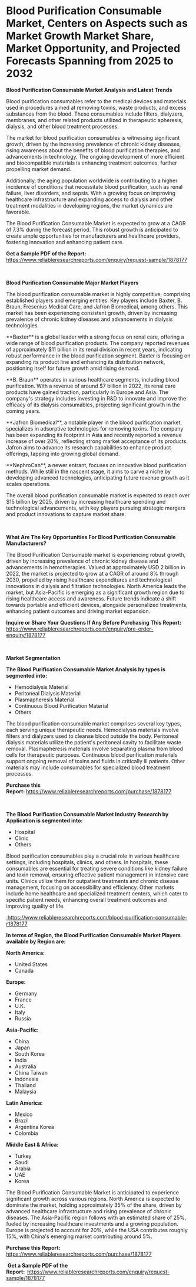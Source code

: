 <p><h1>Blood Purification Consumable Market, Centers on Aspects such as Market Growth Market Share, Market Opportunity, and Projected Forecasts Spanning from 2025 to 2032</h1></p><p><strong>Blood Purification Consumable Market Analysis and Latest Trends</strong></p>
<p><p>Blood purification consumables refer to the medical devices and materials used in procedures aimed at removing toxins, waste products, and excess substances from the blood. These consumables include filters, dialyzers, membranes, and other related products utilized in therapeutic apheresis, dialysis, and other blood treatment processes.</p><p>The market for blood purification consumables is witnessing significant growth, driven by the increasing prevalence of chronic kidney diseases, rising awareness about the benefits of blood purification therapies, and advancements in technology. The ongoing development of more efficient and biocompatible materials is enhancing treatment outcomes, further propelling market demand. </p><p>Additionally, the aging population worldwide is contributing to a higher incidence of conditions that necessitate blood purification, such as renal failure, liver disorders, and sepsis. With a growing focus on improving healthcare infrastructure and expanding access to dialysis and other treatment modalities in developing regions, the market dynamics are favorable.</p><p>The Blood Purification Consumable Market is expected to grow at a CAGR of 7.3% during the forecast period. This robust growth is anticipated to create ample opportunities for manufacturers and healthcare providers, fostering innovation and enhancing patient care.</p></p>
<p><strong>Get a Sample PDF of the Report:&nbsp;</strong> <a href="https://www.reliableresearchreports.com/enquiry/request-sample/1878177?utm_campaign=2655&utm_medium=2&utm_source=Github&utm_content=ia&utm_term=14042025&utm_id=blood-purification-consumable">https://www.reliableresearchreports.com/enquiry/request-sample/1878177</a></p>
<p>&nbsp;</p>
<p><strong>Blood Purification Consumable Major Market Players</strong></p>
<p><p>The blood purification consumable market is highly competitive, comprising established players and emerging entities. Key players include Baxter, B. Braun, Fresenius Medical Care, and Jafron Biomedical, among others. This market has been experiencing consistent growth, driven by increasing prevalence of chronic kidney diseases and advancements in dialysis technologies.</p><p>**Baxter** is a global leader with a strong focus on renal care, offering a wide range of blood purification products. The company reported revenues of approximately $11 billion in its renal division in recent years, indicating robust performance in the blood purification segment. Baxter is focusing on expanding its product line and enhancing its distribution network, positioning itself for future growth amid rising demand.</p><p>**B. Braun** operates in various healthcare segments, including blood purification. With a revenue of around $7 billion in 2022, its renal care products have gained traction, particularly in Europe and Asia. The company's strategy includes investing in R&D to innovate and improve the efficacy of its dialysis consumables, projecting significant growth in the coming years.</p><p>**Jafron Biomedical**, a notable player in the blood purification market, specializes in adsorptive technologies for removing toxins. The company has been expanding its footprint in Asia and recently reported a revenue increase of over 20%, reflecting strong market acceptance of its products. Jafron aims to advance its research capabilities to enhance product offerings, tapping into growing global demand.</p><p>**NephroCan**, a newer entrant, focuses on innovative blood purification methods. While still in the nascent stage, it aims to carve a niche by developing advanced technologies, anticipating future revenue growth as it scales operations.</p><p>The overall blood purification consumable market is expected to reach over $15 billion by 2025, driven by increasing healthcare spending and technological advancements, with key players pursuing strategic mergers and product innovations to capture market share.</p></p>
<p>&nbsp;</p>
<p><strong>What Are The Key Opportunities For Blood Purification Consumable Manufacturers?</strong></p>
<p><p>The Blood Purification Consumable market is experiencing robust growth, driven by increasing prevalence of chronic kidney disease and advancements in hemotherapies. Valued at approximately USD 2 billion in 2022, the market is projected to grow at a CAGR of around 8% through 2030, propelled by rising healthcare expenditures and technological innovations in dialysis and filtration technologies. North America leads the market, but Asia-Pacific is emerging as a significant growth region due to rising healthcare access and awareness. Future trends indicate a shift towards portable and efficient devices, alongside personalized treatments, enhancing patient outcomes and driving market expansion.</p></p>
<p><strong>Inquire or Share Your Questions If Any Before Purchasing This Report:</strong> <a href="https://www.reliableresearchreports.com/enquiry/pre-order-enquiry/1878177?utm_campaign=2655&utm_medium=2&utm_source=Github&utm_content=ia&utm_term=14042025&utm_id=blood-purification-consumable">https://www.reliableresearchreports.com/enquiry/pre-order-enquiry/1878177</a></p>
<p>&nbsp;</p>
<p><strong>Market Segmentation</strong></p>
<p><strong>The Blood Purification Consumable Market Analysis by types is segmented into:</strong></p>
<p><ul><li>Hemodialysis Material</li><li>Peritoneal Dialysis Material</li><li>Plasmapheresis Material</li><li>Continuous Blood Purification Material</li><li>Others</li></ul></p>
<p><p>The blood purification consumable market comprises several key types, each serving unique therapeutic needs. Hemodialysis materials involve filters and dialyzers used to cleanse blood outside the body. Peritoneal dialysis materials utilize the patient's peritoneal cavity to facilitate waste removal. Plasmapheresis materials involve separating plasma from blood cells for therapeutic purposes. Continuous blood purification materials support ongoing removal of toxins and fluids in critically ill patients. Other materials may include consumables for specialized blood treatment processes.</p></p>
<p><strong>Purchase this Report:&nbsp;</strong><a href="https://www.reliableresearchreports.com/purchase/1878177?utm_campaign=2655&utm_medium=2&utm_source=Github&utm_content=ia&utm_term=14042025&utm_id=blood-purification-consumable">https://www.reliableresearchreports.com/purchase/1878177</a></p>
<p>&nbsp;</p>
<p><strong>The Blood Purification Consumable Market Industry Research by Application is segmented into:</strong></p>
<p><ul><li>Hospital</li><li>Clinic</li><li>Others</li></ul></p>
<p><p>Blood purification consumables play a crucial role in various healthcare settings, including hospitals, clinics, and others. In hospitals, these consumables are essential for treating severe conditions like kidney failure and toxin removal, ensuring effective patient management in intensive care units. Clinics utilize them for outpatient treatments and chronic disease management, focusing on accessibility and efficiency. Other markets include home healthcare and specialized treatment centers, which cater to specific patient needs, enhancing overall treatment outcomes and improving quality of life.</p></p>
<p><a href="https://www.reliableresearchreports.com/blood-purification-consumable-r1878177?utm_campaign=2655&utm_medium=2&utm_source=Github&utm_content=ia&utm_term=14042025&utm_id=blood-purification-consumable">&nbsp;https://www.reliableresearchreports.com/blood-purification-consumable-r1878177</a></p>
<p><strong>In terms of Region, the Blood Purification Consumable Market Players available by Region are:</strong></p>
<p>
    <p> <strong> North America: </strong>
        <ul>
            <li>United States</li>
            <li>Canada</li>
        </ul>
        </p> 
    <p> <strong> Europe: </strong>
        <ul>
            <li>Germany</li>
            <li>France</li>
            <li>U.K.</li>
            <li>Italy</li>
            <li>Russia</li>
        </ul>
        </p> 
    <p> <strong> Asia-Pacific: </strong>
        <ul>
            <li>China</li>
            <li>Japan</li>
            <li>South Korea</li>
            <li>India</li>
            <li>Australia</li>
            <li>China Taiwan</li>
            <li>Indonesia</li>
            <li>Thailand</li>
            <li>Malaysia</li>
        </ul>
        </p> 
    <p> <strong> Latin America: </strong>
        <ul>
            <li>Mexico</li>
            <li>Brazil</li>
            <li>Argentina Korea</li>
            <li>Colombia</li>
        </ul>
        </p> 
    <p> <strong> Middle East & Africa: </strong>
        <ul>
            <li>Turkey</li>
            <li>Saudi</li>
            <li>Arabia</li>
            <li>UAE</li>
            <li>Korea</li>
        </ul>
    </p>
    </p>
<p><p>The Blood Purification Consumable Market is anticipated to experience significant growth across various regions. North America is expected to dominate the market, holding approximately 35% of the share, driven by advanced healthcare infrastructure and rising prevalence of chronic diseases. The Asia-Pacific region follows with an estimated share of 25%, fueled by increasing healthcare investments and a growing population. Europe is projected to account for 20%, while the USA contributes roughly 15%, with China's emerging market contributing around 5%.</p></p>
<p><strong>Purchase this Report: </strong><a href="https://www.reliableresearchreports.com/purchase/1878177?utm_campaign=2655&utm_medium=2&utm_source=Github&utm_content=ia&utm_term=14042025&utm_id=blood-purification-consumable">https://www.reliableresearchreports.com/purchase/1878177</a></p>
<p>&nbsp;<strong>Get a Sample PDF of the Report:&nbsp;&nbsp;</strong><a href="https://www.reliableresearchreports.com/enquiry/request-sample/1878177?utm_campaign=2655&utm_medium=2&utm_source=Github&utm_content=ia&utm_term=14042025&utm_id=blood-purification-consumable">https://www.reliableresearchreports.com/enquiry/request-sample/1878177</a></p>
<p><strong></strong></p>
<p><p></p><p></p><p></p></p>